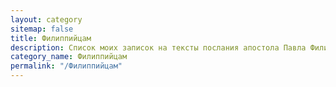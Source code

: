 ```yaml
---
layout: category
sitemap: false
title: Филиппийцам
description: Список моих записок на тексты послания апостола Павла Филиппийцам
category_name: Филиппийцам
permalink: "/Филиппийцам"
---
```

